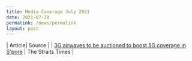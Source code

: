 ```yaml
---
title: Media Coverage July 2021
date: 2021-07-30
permalink: /news/permalink
layout: post
---
```

| Article| Source |
| [3G airwaves to be auctioned to boost 5G coverage in S'pore](https://www.straitstimes.com/tech/tech-news/3g-airwaves-to-be-auctioned-to-boost-5g-coverage-in-spore/"target"_blank) | The Straits Times |